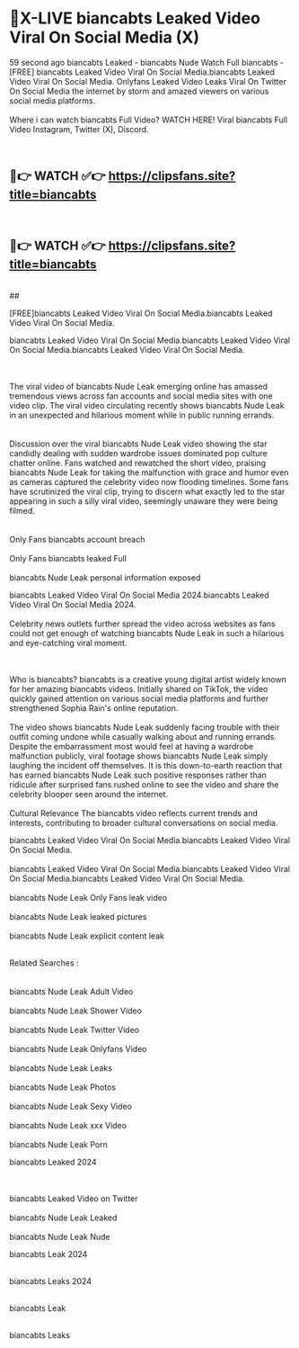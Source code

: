 # 🔴X-LIVE biancabts Leaked Video Viral On Social Media (X)<br>


59 second ago biancabts Leaked  - biancabts Nude  Watch Full biancabts - [FREE] biancabts Leaked Video Viral On Social Media.biancabts Leaked Video Viral On Social Media.   Onlyfans Leaked Video Leaks Viral On Twitter On Social Media the internet by storm and amazed viewers on various social media platforms. <br><br>
Where i can watch biancabts Full Video? WATCH HERE! Viral biancabts Full Video Instagram, Twitter (X), Discord. <br>


 <br>

##  🔴👉 WATCH ✅👉  <a href="https://clipsfans.site?title=biancabts&ref=git">https://clipsfans.site?title=biancabts</a> <br>
  <br>

##  🔴👉 WATCH ✅👉  <a href="https://clipsfans.site?title=biancabts&ref=git">https://clipsfans.site?title=biancabts</a> <br>
  <br>
  ##



[FREE]biancabts Leaked Video Viral On Social Media.biancabts Leaked Video Viral On Social Media. <br>

biancabts Leaked Video Viral On Social Media.biancabts Leaked Video Viral On Social Media.biancabts Leaked Video Viral On Social Media. <br>


  <br>

  <br>
The viral video of biancabts Nude Leak emerging online has amassed tremendous views across fan accounts and social media sites with one video clip. The viral video circulating recently shows biancabts Nude Leak in an unexpected and hilarious moment while in public running errands.<br>
<br>


<br>
Discussion over the viral biancabts Nude Leak video showing the star candidly dealing with sudden wardrobe issues dominated pop culture chatter online. Fans watched and rewatched the short video, praising biancabts Nude Leak for taking the malfunction with grace and humor even as cameras captured the celebrity video now flooding timelines. Some fans have scrutinized the viral clip, trying to discern what exactly led to the star appearing in such a silly viral video, seemingly unaware they were being filmed.<br>
<br>
<br> 
Only Fans biancabts account breach<br>
<br>
Only Fans biancabts leaked Full <br>
<br>
biancabts Nude Leak personal information exposed<br>

biancabts Leaked Video Viral On Social Media 2024.biancabts Leaked Video Viral On Social Media 2024. <br>
<br>
Celebrity news outlets further spread the video across websites as fans could not get enough of watching biancabts Nude Leak in such a hilarious and eye-catching viral moment.<br>
<br>

<br>
Who is biancabts? biancabts is a creative young digital artist widely known for her amazing biancabts videos. Initially shared on TikTok, the video quickly gained attention on various social media platforms and further strengthened Sophia Rain's online reputation.<br>
<br>
The video shows biancabts Nude Leak suddenly facing trouble with their outfit coming undone while casually walking about and running errands. Despite the embarrassment most would feel at having a wardrobe malfunction publicly, viral footage shows biancabts Nude Leak simply laughing the incident off themselves. It is this down-to-earth reaction that has earned biancabts Nude Leak such positive responses rather than ridicule after surprised fans rushed online to see the video and share the celebrity blooper seen around the internet.<br>
<br>
Cultural Relevance The biancabts video reflects current trends and interests, contributing to broader cultural conversations on social media.<br>

biancabts Leaked Video Viral On Social Media.biancabts Leaked Video Viral On Social Media.<br>
<br>
biancabts Leaked Video Viral On Social Media.biancabts Leaked Video Viral On Social Media.biancabts Leaked Video Viral On Social Media.<br>
<br>
biancabts Nude Leak Only Fans leak video<br>
<br>
biancabts Nude Leak leaked pictures<br>
<br>
biancabts Nude Leak explicit content leak<br>


<br>
Related Searches :<br>
<br>

<br>
biancabts Nude Leak Adult Video<br>
<br>
biancabts Nude Leak Shower Video<br>
<br>
biancabts Nude Leak Twitter Video<br>
<br>
biancabts Nude Leak Onlyfans Video<br>
<br>
biancabts Nude Leak Leaks<br>
<br>
biancabts Nude Leak Photos<br>

<br>
biancabts Nude Leak Sexy Video<br>
<br>
biancabts Nude Leak xxx Video<br>
<br>
biancabts Nude Leak Porn<br>

biancabts  Leaked 2024 <br> <br>
<br>

biancabts Leaked Video on Twitter <br>
<br>
biancabts Nude Leak Leaked<br>
<br>
biancabts Nude Leak Nude<br>


biancabts  Leak 2024 <br> <br>



biancabts  Leaks 2024 <br> <br>



 
biancabts  Leak<br> <br>



biancabts  Leaks<br> <br>





</p>




 



</p>










